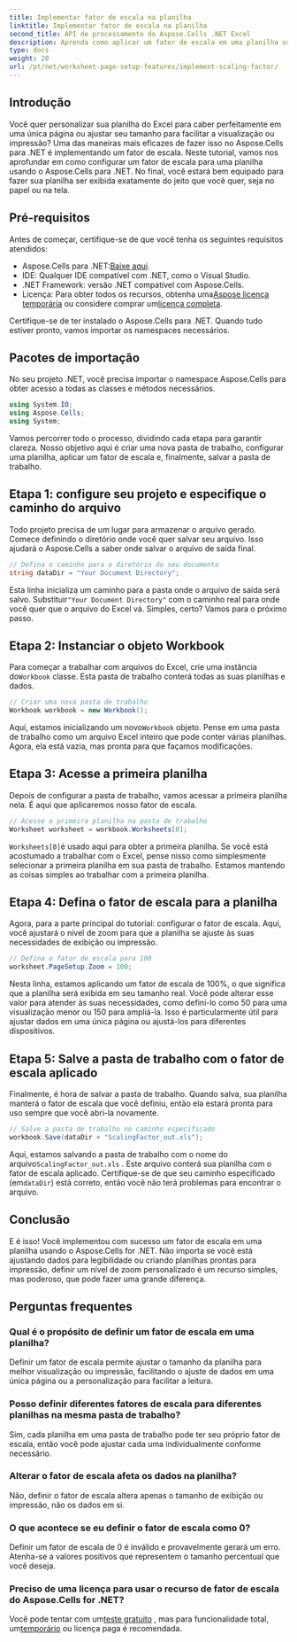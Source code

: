 ```yaml
---
title: Implementar fator de escala na planilha
linktitle: Implementar fator de escala na planilha
second_title: API de processamento do Aspose.Cells .NET Excel
description: Aprenda como aplicar um fator de escala em uma planilha usando Aspose.Cells para .NET com um tutorial passo a passo, exemplos e FAQs. Perfeito para escala perfeita.
type: docs
weight: 20
url: /pt/net/worksheet-page-setup-features/implement-scaling-factor/
---
```

## Introdução

Você quer personalizar sua planilha do Excel para caber perfeitamente em uma única página ou ajustar seu tamanho para facilitar a visualização ou impressão? Uma das maneiras mais eficazes de fazer isso no Aspose.Cells para .NET é implementando um fator de escala. Neste tutorial, vamos nos aprofundar em como configurar um fator de escala para uma planilha usando o Aspose.Cells para .NET. No final, você estará bem equipado para fazer sua planilha ser exibida exatamente do jeito que você quer, seja no papel ou na tela.

## Pré-requisitos

Antes de começar, certifique-se de que você tenha os seguintes requisitos atendidos:

-  Aspose.Cells para .NET:[Baixe aqui](https://releases.aspose.com/cells/net/).
- IDE: Qualquer IDE compatível com .NET, como o Visual Studio.
- .NET Framework: versão .NET compatível com Aspose.Cells.
-  Licença: Para obter todos os recursos, obtenha uma[Aspose licença temporária](https://purchase.aspose.com/temporary-license/) ou considere comprar um[licença completa](https://purchase.aspose.com/buy).

Certifique-se de ter instalado o Aspose.Cells para .NET. Quando tudo estiver pronto, vamos importar os namespaces necessários.


## Pacotes de importação

No seu projeto .NET, você precisa importar o namespace Aspose.Cells para obter acesso a todas as classes e métodos necessários.

```csharp
using System.IO;
using Aspose.Cells;
using System;
```

Vamos percorrer todo o processo, dividindo cada etapa para garantir clareza. Nosso objetivo aqui é criar uma nova pasta de trabalho, configurar uma planilha, aplicar um fator de escala e, finalmente, salvar a pasta de trabalho. 

## Etapa 1: configure seu projeto e especifique o caminho do arquivo

Todo projeto precisa de um lugar para armazenar o arquivo gerado. Comece definindo o diretório onde você quer salvar seu arquivo. Isso ajudará o Aspose.Cells a saber onde salvar o arquivo de saída final.

```csharp
// Defina o caminho para o diretório do seu documento
string dataDir = "Your Document Directory";
```


 Esta linha inicializa um caminho para a pasta onde o arquivo de saída será salvo. Substituir`"Your Document Directory"` com o caminho real para onde você quer que o arquivo do Excel vá. Simples, certo? Vamos para o próximo passo.


## Etapa 2: Instanciar o objeto Workbook

 Para começar a trabalhar com arquivos do Excel, crie uma instância do`Workbook` classe. Esta pasta de trabalho conterá todas as suas planilhas e dados.

```csharp
// Criar uma nova pasta de trabalho
Workbook workbook = new Workbook();
```


 Aqui, estamos inicializando um novo`Workbook` objeto. Pense em uma pasta de trabalho como um arquivo Excel inteiro que pode conter várias planilhas. Agora, ela está vazia, mas pronta para que façamos modificações.


## Etapa 3: Acesse a primeira planilha

Depois de configurar a pasta de trabalho, vamos acessar a primeira planilha nela. É aqui que aplicaremos nosso fator de escala.

```csharp
// Acesse a primeira planilha na pasta de trabalho
Worksheet worksheet = workbook.Worksheets[0];
```


`Worksheets[0]`é usado aqui para obter a primeira planilha. Se você está acostumado a trabalhar com o Excel, pense nisso como simplesmente selecionar a primeira planilha em sua pasta de trabalho. Estamos mantendo as coisas simples ao trabalhar com a primeira planilha.


## Etapa 4: Defina o fator de escala para a planilha

Agora, para a parte principal do tutorial: configurar o fator de escala. Aqui, você ajustará o nível de zoom para que a planilha se ajuste às suas necessidades de exibição ou impressão.

```csharp
// Defina o fator de escala para 100
worksheet.PageSetup.Zoom = 100;
```


Nesta linha, estamos aplicando um fator de escala de 100%, o que significa que a planilha será exibida em seu tamanho real. Você pode alterar esse valor para atender às suas necessidades, como defini-lo como 50 para uma visualização menor ou 150 para ampliá-la. Isso é particularmente útil para ajustar dados em uma única página ou ajustá-los para diferentes dispositivos.


## Etapa 5: Salve a pasta de trabalho com o fator de escala aplicado

Finalmente, é hora de salvar a pasta de trabalho. Quando salva, sua planilha manterá o fator de escala que você definiu, então ela estará pronta para uso sempre que você abri-la novamente.

```csharp
// Salve a pasta de trabalho no caminho especificado
workbook.Save(dataDir + "ScalingFactor_out.xls");
```


 Aqui, estamos salvando a pasta de trabalho com o nome do arquivo`ScalingFactor_out.xls` . Este arquivo conterá sua planilha com o fator de escala aplicado. Certifique-se de que seu caminho especificado (em`dataDir`) está correto, então você não terá problemas para encontrar o arquivo.


## Conclusão

E é isso! Você implementou com sucesso um fator de escala em uma planilha usando o Aspose.Cells for .NET. Não importa se você está ajustando dados para legibilidade ou criando planilhas prontas para impressão, definir um nível de zoom personalizado é um recurso simples, mas poderoso, que pode fazer uma grande diferença.

## Perguntas frequentes

### Qual é o propósito de definir um fator de escala em uma planilha?  
Definir um fator de escala permite ajustar o tamanho da planilha para melhor visualização ou impressão, facilitando o ajuste de dados em uma única página ou a personalização para facilitar a leitura.

### Posso definir diferentes fatores de escala para diferentes planilhas na mesma pasta de trabalho?  
Sim, cada planilha em uma pasta de trabalho pode ter seu próprio fator de escala, então você pode ajustar cada uma individualmente conforme necessário.

### Alterar o fator de escala afeta os dados na planilha?  
Não, definir o fator de escala altera apenas o tamanho de exibição ou impressão, não os dados em si.

### O que acontece se eu definir o fator de escala como 0?  
Definir um fator de escala de 0 é inválido e provavelmente gerará um erro. Atenha-se a valores positivos que representem o tamanho percentual que você deseja.

### Preciso de uma licença para usar o recurso de fator de escala do Aspose.Cells for .NET?  
 Você pode tentar com um[teste gratuito](https://releases.aspose.com/) , mas para funcionalidade total, um[temporário](https://purchase.aspose.com/temporary-license/) ou licença paga é recomendada.
